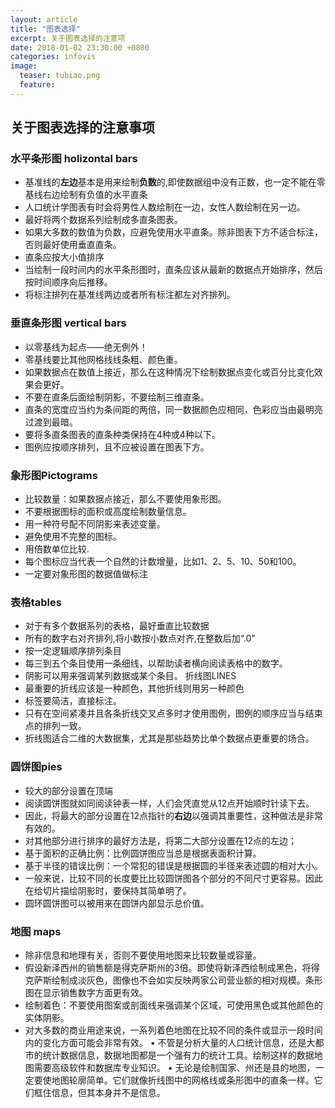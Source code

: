 ```yaml
---
layout: article
title: "图表选择"
excerpt: 关于图表选择的注意项
date: 2018-01-02 23:30:00 +0800
categories: infovis
image: 
  teaser: tubiao.png
  feature: 
---
```

## 关于图表选择的注意事项
### 水平条形图 holizontal bars
-	基准线的**左边**基本是用来绘制**负数**的,即使数据组中没有正数，也一定不能在零基线右边绘制有负值的水平直条
-	人口统计学图表有时会将男性人数绘制在一边，女性人数绘制在另一边。
-	最好将两个数据系列绘制成多直条图表。
-	如果大多数的数值为负数，应避免使用水平直条。除非图表下方不适合标注，否则最好使用垂直直条。
-	直条应按大小值排序
-	当绘制一段时间内的水平条形图时，直条应该从最新的数据点开始排序，然后按时间顺序向后推移。
-	将标注排列在基准线两边或者所有标注都左对齐排列。
###  垂直条形图 vertical bars
-	以零基线为起点——绝无例外！
-	零基线要比其他网格线线条粗、颜色重。
-	如果数据点在数值上接近，那么在这种情况下绘制数据点变化或百分比变化效果会更好。
-	不要在直条后面绘制阴影，不要绘制三维直条。
-	直条的宽度应当约为条间距的两倍，同一数据颜色应相同，色彩应当由最明亮过渡到最暗。
-	要将多直条图表的直条种类保持在4种或4种以下。
-	图例应按顺序排列，且不应被设置在图表下方。
### 象形图Pictograms
-	比较数量：如果数据点接近，那么不要使用象形图。
-	不要根据图标的面积或高度绘制数量信息。
-	用一种符号配不同阴影来表述变量。
-	避免使用不完整的图标。
-	用倍数单位比较.
-	每个图标应当代表一个自然的计数增量，比如1、2、5、10、50和100。
-	一定要对象形图的数据值做标注
### 表格tables
-	对于有多个数据系列的表格，最好垂直比较数据
-	所有的数字右对齐排列,将小数按小数点对齐,在整数后加“.0”
-	按一定逻辑顺序排列条目
-	每三到五个条目使用一条细线，以帮助读者横向阅读表格中的数字。
-	阴影可以用来强调某列数据或某个条目。
折线图LINES
-	最重要的折线应该是一种颜色，其他折线则用另一种颜色
-	标签要简洁，直接标注。
-	只有在空间紧凑并且各条折线交叉点多时才使用图例，图例的顺序应当与结束点的排列一致。
-	折线图适合二维的大数据集，尤其是那些趋势比单个数据点更重要的场合。
### 圆饼图pies
-	较大的部分设置在顶端
-	阅读圆饼图就如同阅读钟表一样，人们会凭直觉从12点开始顺时针读下去。
-	因此，将最大的部分设置在12点指针的**右边**以强调其重要性，这种做法是非常有效的。
-	对其他部分进行排序的最好方法是，将第二大部分设置在12点的左边；
-	基于面积的正确比例：比例圆饼图应当总是根据表面积计算。
-	基于半径的错误比例：一个常犯的错误是根据圆的半径来表述圆的相对大小。
-	一般来说，比较不同的长度要比比较圆饼图各个部分的不同尺寸更容易。因此在给切片描绘阴影时，要保持其简单明了。
-	圆环圆饼图可以被用来在圆饼内部显示总价值。
### 地图 maps
-	除非信息和地理有关，否则不要使用地图来比较数量或容量。
-	假设新泽西州的销售额是得克萨斯州的3倍。即使将新泽西绘制成黑色，将得克萨斯绘制成淡灰色，图像也不会如实反映两家公司营业额的相对规模。条形图在显示销售数字方面更有效。
-	绘制着色：不要使用图案或剖面线来强调某个区域，可使用黑色或其他颜色的实体阴影。
-	对大多数的商业用途来说，一系列着色地图在比较不同的条件或显示一段时间内的变化方面可能会非常有效。
•	不管是分析大量的人口统计信息，还是大都市的统计数据信息，数据地图都是一个强有力的统计工具。绘制这样的数据地图需要高级软件和数据库专业知识。
•	无论是绘制国家、州还是县的地图，一定要使地图轮廓简单。它们就像折线图中的网格线或条形图中的直条一样。它们框住信息，但其本身并不是信息。

